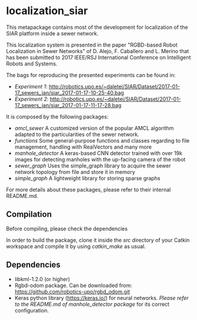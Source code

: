# localization_siar

This metapackage contains most of the development for localization of the SIAR platform inside a sewer network. 

This localization system is presented in the paper "RGBD-based Robot Localization in Sewer Networks" of D. Alejo, F. Caballero and L. Merino that
has been submitted to 2017 IEEE/RSJ International Conference on Intelligent Robots and Systems.

The bags for reproducing the presented experiments can be found in:

- *Experiment 1*: http://robotics.upo.es/~daletei/SIAR/Dataset/2017-01-17_sewers_jan/siar_2017-01-17-10-25-40.bag
- *Experiment 2*: http://robotics.upo.es/~daletei/SIAR/Dataset/2017-01-17_sewers_jan/siar_2017-01-17-11-17-28.bag


It is composed by the following packages:

* *amcl_sewer* A customized version of the popular AMCL algorithm adapted to the particularities of the sewer network.
* *functions* Some general-purpose functions and classes regarding to file management, handling with RealVectors and many more
* *manhole_detector* A keras-based CNN detector trained with over 19k images for detecting manholes with the up-facing camera of the robot
* *sewer_graph* Uses the simple_graph library to acquire the sewer network topology from file and store it in memory
* *simple_graph* A lightweight library for storing sparse graphs

For more details about these packages, please refer to their internal README.md.

## Compilation

Before compiling, please check the dependencies

In order to build the package, clone it inside the *src* directory of your Catkin workspace and compile it by using *catkin_make* as usual.

## Dependencies

- libkml-1.2.0 (or higher)
- Rgbd-odom package. Can be downloaded from: https://github.com/robotics-upo/rgbd_odom.git
- Keras python library (https://keras.io/) for neural networks. *Please refer to the README.md of manhole_detector package* for its correct configuration.

